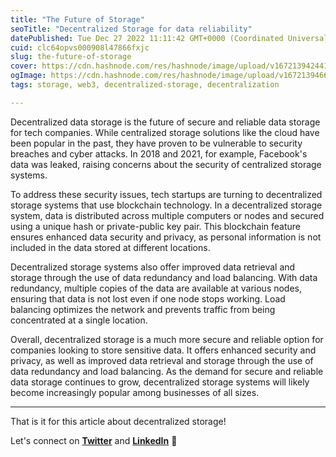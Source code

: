 ```yaml
---
title: "The Future of Storage"
seoTitle: "Decentralized Storage for data reliability"
datePublished: Tue Dec 27 2022 11:11:42 GMT+0000 (Coordinated Universal Time)
cuid: clc64opvs000908l47866fxjc
slug: the-future-of-storage
cover: https://cdn.hashnode.com/res/hashnode/image/upload/v1672139424413/203bc549-5fe2-4392-bb73-70d0afa3f804.png
ogImage: https://cdn.hashnode.com/res/hashnode/image/upload/v1672139466182/56be2356-043a-4eb3-8789-43ff866eb6df.png
tags: storage, web3, decentralized-storage, decentralization

---
```


Decentralized data storage is the future of secure and reliable data storage for tech companies. While centralized storage solutions like the cloud have been popular in the past, they have proven to be vulnerable to security breaches and cyber attacks. In 2018 and 2021, for example, Facebook's data was leaked, raising concerns about the security of centralized storage systems.

To address these security issues, tech startups are turning to decentralized storage systems that use blockchain technology. In a decentralized storage system, data is distributed across multiple computers or nodes and secured using a unique hash or private-public key pair. This blockchain feature ensures enhanced data security and privacy, as personal information is not included in the data stored at different locations.

Decentralized storage systems also offer improved data retrieval and storage through the use of data redundancy and load balancing. With data redundancy, multiple copies of the data are available at various nodes, ensuring that data is not lost even if one node stops working. Load balancing optimizes the network and prevents traffic from being concentrated at a single location.

Overall, decentralized storage is a much more secure and reliable option for companies looking to store sensitive data. It offers enhanced security and privacy, as well as improved data retrieval and storage through the use of data redundancy and load balancing. As the demand for secure and reliable data storage continues to grow, decentralized storage systems will likely become increasingly popular among businesses of all sizes.

---

That is it for this article about decentralized storage!

Let's connect on [**Twitter**](https://twitter.com/danizeres) and [**LinkedIn**](https://www.linkedin.com/in/danipassos/) 👋